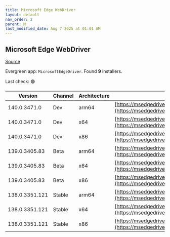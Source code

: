 ```yaml
---
title: Microsoft Edge WebDriver
layout: default
nav_order: 2
parent: M
last_modified_date: Aug 7 2025 at 01:01 AM
---
```


## Microsoft Edge WebDriver

[Source](https://www.microsoft.com/edge)

Evergreen app: `MicrosoftEdgeDriver`. Found **9** installers.

Last check: 🟢

| Version        | Channel | Architecture | URI                                                                                                                                              |
| -------------- | ------- | ------------ | ------------------------------------------------------------------------------------------------------------------------------------------------ |
| 140.0.3471.0   | Dev     | arm64        | [https://msedgedriver.azureedge.net/140.0.3471.0/edgedriver_arm64.zip](https://msedgedriver.azureedge.net/140.0.3471.0/edgedriver_arm64.zip)     |
| 140.0.3471.0   | Dev     | x64          | [https://msedgedriver.azureedge.net/140.0.3471.0/edgedriver_win64.zip](https://msedgedriver.azureedge.net/140.0.3471.0/edgedriver_win64.zip)     |
| 140.0.3471.0   | Dev     | x86          | [https://msedgedriver.azureedge.net/140.0.3471.0/edgedriver_win32.zip](https://msedgedriver.azureedge.net/140.0.3471.0/edgedriver_win32.zip)     |
| 139.0.3405.83  | Beta    | arm64        | [https://msedgedriver.azureedge.net/139.0.3405.83/edgedriver_arm64.zip](https://msedgedriver.azureedge.net/139.0.3405.83/edgedriver_arm64.zip)   |
| 139.0.3405.83  | Beta    | x64          | [https://msedgedriver.azureedge.net/139.0.3405.83/edgedriver_win64.zip](https://msedgedriver.azureedge.net/139.0.3405.83/edgedriver_win64.zip)   |
| 139.0.3405.83  | Beta    | x86          | [https://msedgedriver.azureedge.net/139.0.3405.83/edgedriver_win32.zip](https://msedgedriver.azureedge.net/139.0.3405.83/edgedriver_win32.zip)   |
| 138.0.3351.121 | Stable  | arm64        | [https://msedgedriver.azureedge.net/138.0.3351.121/edgedriver_arm64.zip](https://msedgedriver.azureedge.net/138.0.3351.121/edgedriver_arm64.zip) |
| 138.0.3351.121 | Stable  | x64          | [https://msedgedriver.azureedge.net/138.0.3351.121/edgedriver_win64.zip](https://msedgedriver.azureedge.net/138.0.3351.121/edgedriver_win64.zip) |
| 138.0.3351.121 | Stable  | x86          | [https://msedgedriver.azureedge.net/138.0.3351.121/edgedriver_win32.zip](https://msedgedriver.azureedge.net/138.0.3351.121/edgedriver_win32.zip) |
